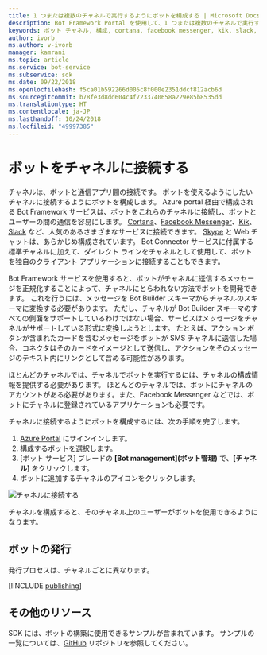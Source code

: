 ```yaml
---
title: 1 つまたは複数のチャネルで実行するようにボットを構成する | Microsoft Docs
description: Bot Framework Portal を使用して、1 つまたは複数のチャネルで実行するようにボットを構成する方法について説明します。
keywords: ボット チャネル, 構成, cortana, facebook messenger, kik, slack, skype, azure portal
author: ivorb
ms.author: v-ivorb
manager: kamrani
ms.topic: article
ms.service: bot-service
ms.subservice: sdk
ms.date: 09/22/2018
ms.openlocfilehash: f5ca01b592266d005c8f000e2351ddcf812acb6d
ms.sourcegitcommit: b78fe3d8dd604c4f7233740658a229e85b8535dd
ms.translationtype: HT
ms.contentlocale: ja-JP
ms.lasthandoff: 10/24/2018
ms.locfileid: "49997385"
---
```

# <a name="connect-a-bot-to-channels"></a>ボットをチャネルに接続する

チャネルは、ボットと通信アプリ間の接続です。 ボットを使えるようにしたいチャネルに接続するようにボットを構成します。 Azure portal 経由で構成される Bot Framework サービスは、ボットをこれらのチャネルに接続し、ボットとユーザーの間の通信を容易にします。 [Cortana](bot-service-channel-connect-cortana.md)、[Facebook Messenger](bot-service-channel-connect-facebook.md)、[Kik](bot-service-channel-connect-kik.md)、[Slack](bot-service-channel-connect-slack.md) など、人気のあるさまざまなサービスに接続できます。 [Skype](https://dev.skype.com/bots) と Web チャットは、あらかじめ構成されています。 Bot Connector サービスに付属する標準チャネルに加えて、ダイレクト ラインをチャネルとして使用して、ボットを独自のクライアント アプリケーションに接続することもできます。

Bot Framework サービスを使用すると、ボットがチャネルに送信するメッセージを正規化することによって、チャネルにとらわれない方法でボットを開発できます。 これを行うには、メッセージを Bot Builder スキーマからチャネルのスキーマに変換する必要があります。 ただし、チャネルが Bot Builder スキーマのすべての側面をサポートしているわけではない場合、サービスはメッセージをチャネルがサポートしている形式に変換しようとします。 たとえば、アクション ボタンが含まれたカードを含むメッセージをボットが SMS チャネルに送信した場合、コネクタはそのカードをイメージとして送信し、アクションをそのメッセージのテキスト内にリンクとして含める可能性があります。



ほとんどのチャネルでは、チャネルでボットを実行するには、チャネルの構成情報を提供する必要があります。 ほとんどのチャネルでは、ボットにチャネルのアカウントがある必要があります。また、Facebook Messenger などでは、ボットにチャネルに登録されているアプリケーションも必要です。

チャネルに接続するようにボットを構成するには、次の手順を完了します。

1. <a href="https://portal.azure.com" target="_blank">Azure Portal</a> にサインインします。
1. 構成するボットを選択します。
3. [ボット サービス] ブレードの **[Bot management]\(ボット管理\)** で、**[チャネル]** をクリックします。
4. ボットに追加するチャネルのアイコンをクリックします。

![チャネルに接続する](./media/channels/connect-to-channels.png)

チャネルを構成すると、そのチャネル上のユーザーがボットを使用できるようになります。

## <a name="publish-a-bot"></a>ボットの発行

発行プロセスは、チャネルごとに異なります。

[!INCLUDE [publishing](./includes/snippet-publish-to-channel.md)]

## <a name="additional-resources"></a>その他のリソース
SDK には、ボットの構築に使用できるサンプルが含まれています。 サンプルの一覧については、[GitHub](https://github.com/Microsoft/BotBuilder-samples) リポジトリを参照してください。
